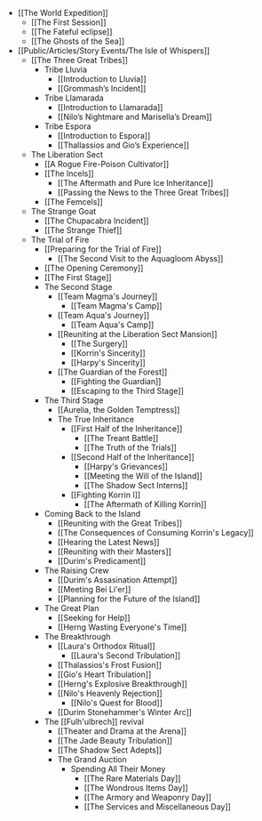 - [[The World Expedition]]
	- [[The First Session]]
	- [[The Fateful eclipse]]
	- [[The Ghosts of the Sea]]
- [[Public/Articles/Story Events/The Isle of Whispers]]
	- [[The Three Great Tribes]]
		- Tribe Lluvia
			- [[Introduction to Lluvia]]
			- [[Grommash’s Incident]]
		- Tribe Llamarada
			- [[Introduction to Llamarada]]
			- [[Nilo’s Nightmare and Marisella’s Dream]]
		- Tribe Espora
			- [[Introduction to Espora]]
			- [[Thallassios and Gio’s Experience]]
	- The Liberation Sect
		- [[A Rogue Fire-Poison Cultivator]]
		- [[The Incels]]
			- [[The Aftermath and Pure Ice Inheritance]]
			- [[Passing the News to the Three Great Tribes]]
		- [[The Femcels]]
	- The Strange Goat
		- [[The Chupacabra Incident]]
		- [[The Strange Thief]]
	- The Trial of Fire
		- [[Preparing for the Trial of Fire]]
			- [[The Second Visit to the Aquagloom Abyss]]
		- [[The Opening Ceremony]]
		- [[The First Stage]]
		- The Second Stage
			- [[Team Magma's Journey]]
				- [[Team Magma's Camp]]
			- [[Team Aqua's Journey]]
				- [[Team Aqua's Camp]]
			- [[Reuniting at the Liberation Sect Mansion]]
				- [[The Surgery]]
				- [[Korrin's Sincerity]]
				- [[Harpy's Sincerity]]
			- [[The Guardian of the Forest]]
				- [[Fighting the Guardian]]
				- [[Escaping to the Third Stage]]
		- The Third Stage
			- [[Aurelia, the Golden Temptress]]
			- The True Inheritance
				- [[First Half of the Inheritance]]
					- [[The Treant Battle]]
					- [[The Truth of the Trials]]
				- [[Second Half of the Inheritance]]
					- [[Harpy's Grievances]]
					- [[Meeting the Will of the Island]]
					- [[The Shadow Sect Interns]]
				- [[Fighting Korrin I]]
					 - [[The Aftermath of Killing Korrin]]	
		- Coming Back to the Island
			- [[Reuniting with the Great Tribes]]
			- [[The Consequences of Consuming Korrin's Legacy]]
			- [[Hearing the Latest News]]
			- [[Reuniting with their Masters]]
			- [[Durim's Predicament]]
		- The Raising Crew
			- [[Durim's Assasination Attempt]]
			- [[Meeting Bei Li'er]]
			- [[Planning for the Future of the Island]]
		- The Great Plan
			- [[Seeking for Help]]
			- [[Herng Wasting Everyone's Time]]
		- The Breakthrough
			- [[Laura's Orthodox Ritual]]
				- [[Laura's Second Tribulation]]
			- [[Thalassios's Frost Fusion]]
			- [[Gio's Heart Tribulation]]
			- [[Herng's Explosive Breakthrough]]
			- [[Nilo's Heavenly Rejection]]
				- [[Nilo's Quest for Blood]]
			- [[Durim Stonehammer's Winter Arc]]
		- The [[Fulh'ulbrech]] revival
			- [[Theater and Drama at the Arena]]
			- [[The Jade Beauty Tribulation]]
			- [[The Shadow Sect Adepts]]
			- The Grand Auction
				- Spending All Their Money
					- [[The Rare Materials Day]]
					- [[The Wondrous Items Day]]
					- [[The Armory and  Weaponry Day]]
					- [[The Services and Miscellaneous Day]]